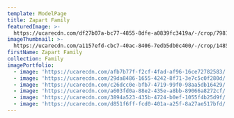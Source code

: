 ```yaml
---
template: ModelPage
title: Zapart Family
featuredImage: >-
  https://ucarecdn.com/df27b07a-bc77-4855-8dfe-a0839fc3419a/-/crop/7981x4015/0,0/-/preview/
imageThumbnail: >-
  https://ucarecdn.com/a1157efd-cbc7-40ac-8406-7edb5db0c400/-/crop/1485x1632/214,0/-/preview/
firstName: Zapart Family
collection: Family
imagePortfolio:
  - image: 'https://ucarecdn.com/afb7b77f-f2cf-4fad-af96-16ce72782583/'
  - image: 'https://ucarecdn.com/29da8486-1655-4242-8f71-3e7c5c0f280d/'
  - image: 'https://ucarecdn.com/c26dcc0e-bfb7-4719-99f0-98aa5db16429/'
  - image: 'https://ucarecdn.com/a603fd0a-88e2-435e-a8bb-89066a8272cf/'
  - image: 'https://ucarecdn.com/3894a523-435b-4724-b0ef-1055f4b25d9f/'
  - image: 'https://ucarecdn.com/d851f6ff-fcd0-401a-a25f-8a27ae517bfd/'
---
```


